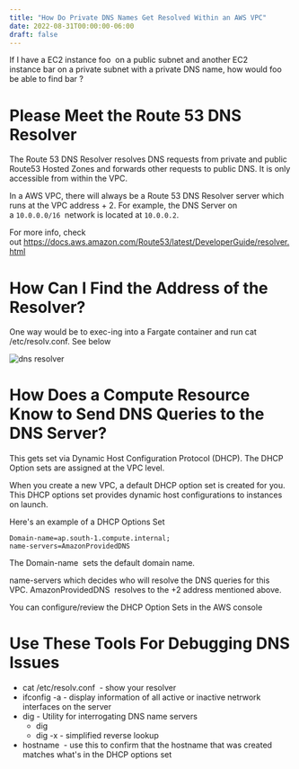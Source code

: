 ```yaml
---
title: "How Do Private DNS Names Get Resolved Within an AWS VPC"
date: 2022-08-31T00:00:00-06:00
draft: false
---
```


If I have a EC2 instance foo  on a public subnet and another EC2 instance bar on a private subnet with a private DNS name, how would foo  be able to find bar ?

# Please Meet the Route 53 DNS Resolver

The Route 53 DNS Resolver resolves DNS requests from private and public Route53 Hosted Zones and forwards other requests to public DNS. It is only accessible from within the VPC.

In a AWS VPC, there will always be a Route 53 DNS Resolver server which runs at the VPC address + 2. For example, the DNS Server on a `10.0.0.0/16`  network is located at `10.0.0.2`.

For more info, check out https://docs.aws.amazon.com/Route53/latest/DeveloperGuide/resolver.html

# How Can I Find the Address of the Resolver?

One way would be to exec-ing into a Fargate container and run cat /etc/resolv.conf. See below

![dns resolver](/images/dns-resolver-ecs-exec.png)

# How Does a Compute Resource Know to Send DNS Queries to the DNS Server?

This gets set via Dynamic Host Configuration Protocol (DHCP). The DHCP Option sets are assigned at the VPC level.

When you create a new VPC, a default DHCP option set is created for you. This DHCP options set provides dynamic host configurations to instances on launch.

Here's an example of a DHCP Options Set

```
Domain-name=ap.south-1.compute.internal;
name-servers=AmazonProvidedDNS
```

The Domain-name  sets the default domain name.

name-servers which decides who will resolve the DNS queries for this VPC. AmazonProvidedDNS  resolves to the +2 address mentioned above.

You can configure/review the DHCP Option Sets in the AWS console

# Use These Tools For Debugging DNS Issues

* cat /etc/resolv.conf  - show your resolver
* ifconfig -a - display information of all active or inactive netrwork interfaces on the server
* dig - Utility for interrogating DNS name servers
  * dig <hostname>
  * dig -x - simplified reverse lookup
* hostname  - use this to confirm that the hostname that was created matches what's in the DHCP options set
